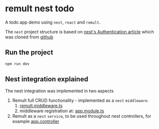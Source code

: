 # remult nest todo
A todo app demo using `nest`, `react` and `remult`.

The `nest` project structure is based on [nest's Authentication article](https://docs.nestjs.com/security/authentication) which was cloned from [github](https://github.com/nestjs/nest/tree/master/sample/19-auth-jwt)

## Run the project
```sh
npm run dev
```


## Nest integration explained 
The nest integration was implemented in two aspects
1. Remult full CRUD functionality - implemented as a `nest` `middleware`.
   1. [remult.middleware.ts](./src/remult.middleware/remult.middleware.ts)
   2. middleware registration at: [app.module.ts](./src/app.module.ts)
2. Remult as a `nest` `service`, to be used throughout nest controllers, for example [app.controller](./src/app.controller.ts#L26)